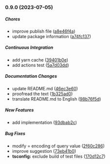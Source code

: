 ### 0.9.0 (2023-07-05)

##### Chores

*  improve publish file ([a8e46f4a](https://github.com/misuken-now/url-from/commit/a8e46f4ae0507dbd577cf048235a180db5ef1e6e))
*  update package information ([a74fc137](https://github.com/misuken-now/url-from/commit/a74fc137262f2115d3be19792a9e2f97b739a1c5))

##### Continuous Integration

*  add yarn cache ([39401b0e](https://github.com/misuken-now/url-from/commit/39401b0ec5d419dafd94de30e85889a90fc99d47))
*  add actions test ([5a7d03dd](https://github.com/misuken-now/url-from/commit/5a7d03dd5c506d98c3bd693a1b84f3699a75d82f))

##### Documentation Changes

*  update README.md ([46ec3e60](https://github.com/misuken-now/url-from/commit/46ec3e608d43788cc3e0b0bf99c67debf816b229))
*  proofread the text ([1b325ad0](https://github.com/misuken-now/url-from/commit/1b325ad02ae84f27854345b69020f53d9a48ec81))
*  translate README.md to English ([98b76f5d](https://github.com/misuken-now/url-from/commit/98b76f5d5127afd0dd525f0fc202770ed2c6c1b9))

##### New Features

*  add implementation ([93dbab2c](https://github.com/misuken-now/url-from/commit/93dbab2cac20f2df920762748983eabaebae7a92))

##### Bug Fixes

*  modify = encoding of query value ([2f60c286](https://github.com/misuken-now/url-from/commit/2f60c2866675a0d0e46035cd64a52d25ef2830eb))
*  improve suggestion ([73eb41b0](https://github.com/misuken-now/url-from/commit/73eb41b0e2373b1dd10d4248422f386d942f5244))
* **tsconfig:**  exclude build of test files ([170d12c7](https://github.com/misuken-now/url-from/commit/170d12c7bf643412ed803504f21825f69e7f99c2))

